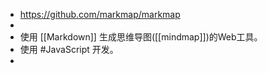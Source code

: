 - https://github.com/markmap/markmap
-
- 使用 [[Markdown]] 生成思维导图([[mindmap]])的Web工具。
- 使用 #JavaScript 开发。
-